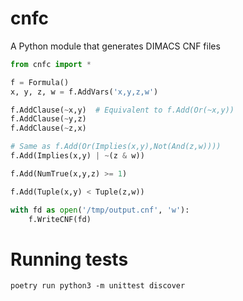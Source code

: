 # cnfc
A Python module that generates DIMACS CNF files

```python
from cnfc import *

f = Formula()
x, y, z, w = f.AddVars('x,y,z,w')

f.AddClause(~x,y)  # Equivalent to f.Add(Or(~x,y))
f.AddClause(~y,z)
f.AddClause(~z,x)

# Same as f.Add(Or(Implies(x,y),Not(And(z,w))))
f.Add(Implies(x,y) | ~(z & w))

f.Add(NumTrue(x,y,z) >= 1)

f.Add(Tuple(x,y) < Tuple(z,w))

with fd as open('/tmp/output.cnf', 'w'):
    f.WriteCNF(fd)
```

Running tests
=============

```
poetry run python3 -m unittest discover
```